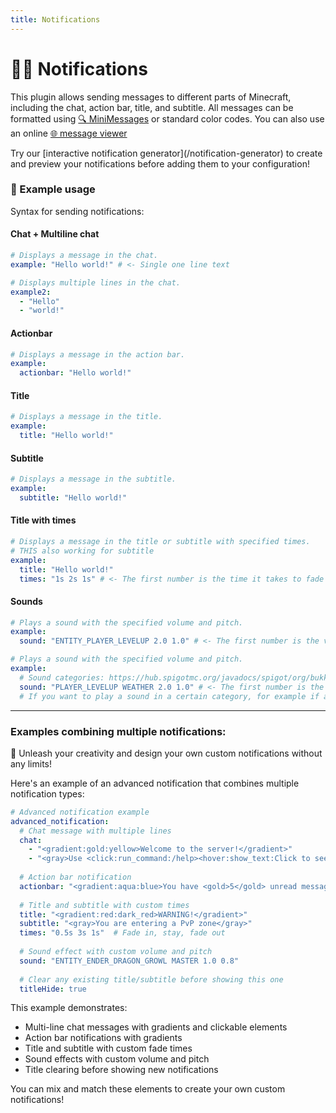 ```yaml
---
title: Notifications
---
```


# 💬🔔 Notifications

This plugin allows sending messages to different parts of Minecraft, including the chat, action bar, title, and subtitle. All messages can be formatted using [🔍 MiniMessages](https://docs.adventure.kyori.net/minimessage/format.html) or standard color codes. You can also use an online [🌐 message viewer](https://webui.adventure.kyori.net/)

<Alert type="tip" title="TIP">
Try our [interactive notification generator](/notification-generator) to create and preview your notifications before adding them to your configuration!
</Alert>

### 📝 Example usage

Syntax for sending notifications:

#### Chat + Multiline chat

<CodeTabs>
<CodeTab label="Single line">

```yaml
# Displays a message in the chat.
example: "Hello world!" # <- Single one line text
```

</CodeTab>
<CodeTab label="Multiple lines">

```yaml
# Displays multiple lines in the chat.
example2:
  - "Hello"
  - "world!"
```

</CodeTab>
</CodeTabs>

#### Actionbar

<CodeTabs>
<CodeTab label="Basic">

```yaml
# Displays a message in the action bar.
example:
  actionbar: "Hello world!"
```

</CodeTab>
</CodeTabs>

#### Title

<CodeTabs>
<CodeTab label="Basic">

```yaml
# Displays a message in the title.
example:
  title: "Hello world!"
```

</CodeTab>
</CodeTabs>

#### Subtitle

<CodeTabs>
<CodeTab label="Basic">

```yaml
# Displays a message in the subtitle.
example:
  subtitle: "Hello world!"
```

</CodeTab>
</CodeTabs>

#### Title with times

<CodeTabs>
<CodeTab label="With fade times">

```yaml
# Displays a message in the title or subtitle with specified times.
# THIS also working for subtitle
example:
  title: "Hello world!"
  times: "1s 2s 1s" # <- The first number is the time it takes to fade in, the second is the time it takes to stay on the screen, and the third is the time it takes to fade out.
```

</CodeTab>
</CodeTabs>

#### Sounds

<CodeTabs>
<CodeTab label="Basic">

```yaml
# Plays a sound with the specified volume and pitch.
example:
  sound: "ENTITY_PLAYER_LEVELUP 2.0 1.0" # <- The first number is the volume, the second is the pitch.
```

</CodeTab>
<CodeTab label="With category">

```yaml
# Plays a sound with the specified volume and pitch.
example:
  # Sound categories: https://hub.spigotmc.org/javadocs/spigot/org/bukkit/SoundCategory.html
  sound: "PLAYER_LEVELUP WEATHER 2.0 1.0" # <- The first number is the volume, the second is the pitch.
  # If you want to play a sound in a certain category, for example if a player has the sound category "WEATHER" in the game settings set to 0%, the sound will not play.
```

</CodeTab>
</CodeTabs>

---

### Examples combining multiple notifications:

<Alert type="tip" title="TIP">
👑 Unleash your creativity and design your own custom notifications without any limits!
</Alert>

Here's an example of an advanced notification that combines multiple notification types:

```yaml
# Advanced notification example
advanced_notification:
  # Chat message with multiple lines
  chat:
    - "<gradient:gold:yellow>Welcome to the server!</gradient>"
    - "<gray>Use <click:run_command:/help><hover:show_text:Click to see help><gold>/help</gold></hover></click> for assistance.</gray>"
  
  # Action bar notification
  actionbar: "<gradient:aqua:blue>You have <gold>5</gold> unread messages</gradient>"
  
  # Title and subtitle with custom times
  title: "<gradient:red:dark_red>WARNING!</gradient>"
  subtitle: "<gray>You are entering a PvP zone</gray>"
  times: "0.5s 3s 1s"  # Fade in, stay, fade out
  
  # Sound effect with custom volume and pitch
  sound: "ENTITY_ENDER_DRAGON_GROWL MASTER 1.0 0.8"
  
  # Clear any existing title/subtitle before showing this one
  titleHide: true
```

This example demonstrates:
- Multi-line chat messages with gradients and clickable elements
- Action bar notifications with gradients
- Title and subtitle with custom fade times
- Sound effects with custom volume and pitch
- Title clearing before showing new notifications

You can mix and match these elements to create your own custom notifications! 
